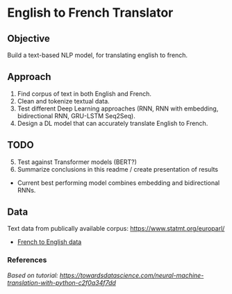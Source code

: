 # English to French Translator
## Objective
Build a text-based NLP model, for translating english to french.

## Approach
1. Find corpus of text in both English and French.
2. Clean and tokenize textual data.
3. Test different Deep Learning approaches (RNN, RNN with embedding, bidirectional RNN, GRU-LSTM Seq2Seq).
4. Design a DL model that can accurately translate English to French.

## TODO
5. Test against Transformer models (BERT?)
6. Summarize conclusions in this readme / create presentation of results
* Current best performing model combines embedding and bidirectional RNNs.

## Data
Text data from publically available corpus: https://www.statmt.org/europarl/
* [French to English data](https://www.statmt.org/europarl/v7/fr-en.tgz)

### References
_Based on tutorial: https://towardsdatascience.com/neural-machine-translation-with-python-c2f0a34f7dd_
